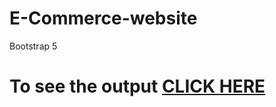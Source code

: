 # E-Commerce-website
Bootstrap 5

# To see the output [CLICK HERE](https://harshithvh.github.io/E-Commerce-website/index.html)
